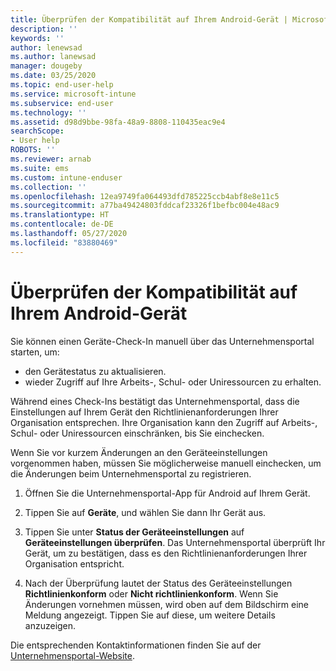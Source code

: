 ```yaml
---
title: Überprüfen der Kompatibilität auf Ihrem Android-Gerät | Microsoft-Dokumentation
description: ''
keywords: ''
author: lenewsad
ms.author: lanewsad
manager: dougeby
ms.date: 03/25/2020
ms.topic: end-user-help
ms.service: microsoft-intune
ms.subservice: end-user
ms.technology: ''
ms.assetid: d98d9bbe-98fa-48a9-8808-110435eac9e4
searchScope:
- User help
ROBOTS: ''
ms.reviewer: arnab
ms.suite: ems
ms.custom: intune-enduser
ms.collection: ''
ms.openlocfilehash: 12ea9749fa064493dfd785225ccb4abf8e8e11c5
ms.sourcegitcommit: a77ba49424803fddcaf23326f1befbc004e48ac9
ms.translationtype: HT
ms.contentlocale: de-DE
ms.lasthandoff: 05/27/2020
ms.locfileid: "83880469"
---
```

# <a name="check-compliance-on-your-android-device"></a>Überprüfen der Kompatibilität auf Ihrem Android-Gerät  
Sie können einen Geräte-Check-In manuell über das Unternehmensportal starten, um:

* den Gerätestatus zu aktualisieren. 
* wieder Zugriff auf Ihre Arbeits-, Schul- oder Uniressourcen zu erhalten. 

Während eines Check-Ins bestätigt das Unternehmensportal, dass die Einstellungen auf Ihrem Gerät den Richtlinienanforderungen Ihrer Organisation entsprechen.  Ihre Organisation kann den Zugriff auf Arbeits-, Schul- oder Uniressourcen einschränken, bis Sie einchecken.  

Wenn Sie vor kurzem Änderungen an den Geräteeinstellungen vorgenommen haben, müssen Sie möglicherweise manuell einchecken, um die Änderungen beim Unternehmensportal zu registrieren. 

1. Öffnen Sie die Unternehmensportal-App für Android auf Ihrem Gerät.  

2. Tippen Sie auf **Geräte**, und wählen Sie dann Ihr Gerät aus.  

3. Tippen Sie unter **Status der Geräteeinstellungen** auf **Geräteeinstellungen überprüfen**. Das Unternehmensportal überprüft Ihr Gerät, um zu bestätigen, dass es den Richtlinienanforderungen Ihrer Organisation entspricht. 

4. Nach der Überprüfung lautet der Status des Geräteeinstellungen **Richtlinienkonform** oder **Nicht richtlinienkonform**. Wenn Sie Änderungen vornehmen müssen, wird oben auf dem Bildschirm eine Meldung angezeigt. Tippen Sie auf diese, um weitere Details anzuzeigen. 

Die entsprechenden Kontaktinformationen finden Sie auf der [Unternehmensportal-Website](https://go.microsoft.com/fwlink/?linkid=2010980).  
